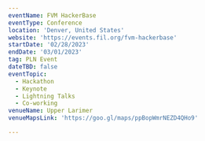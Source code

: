 ```yaml
---
eventName: FVM HackerBase
eventType: Conference
location: 'Denver, United States'
website: 'https://events.fil.org/fvm-hackerbase'
startDate: '02/28/2023'
endDate: '03/01/2023'
tag: PLN Event
dateTBD: false
eventTopic:
  - Hackathon
  - Keynote
  - Lightning Talks
  - Co-working
venueName: Upper Larimer
venueMapsLink: 'https://goo.gl/maps/ppBopWmrNEZD4QHo9'

---
```



